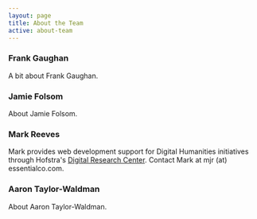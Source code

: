 ```yaml
---
layout: page
title: About the Team
active: about-team
---
```

### Frank Gaughan

A bit about Frank Gaughan.

### Jamie Folsom

About Jamie Folsom.

### Mark Reeves

Mark provides web development support for Digital Humanities initiatives through Hofstra's <a href="http://hofstradrc.org">Digital Research Center</a>. Contact Mark at mjr (at) essentialco.com.

### Aaron Taylor-Waldman

About Aaron Taylor-Waldman.
